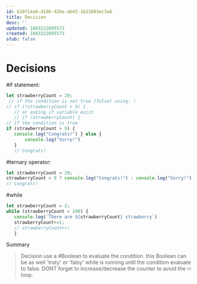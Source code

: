 ```yaml
---
id: 610f14a0-d106-42be-ab42-1b21603ec3a6
title: Decision
desc: ''
updated: 1603222895573
created: 1603222895573
stub: false
---
```


# Decisions

 #if statement:
 ```javascript {.line-numbers }
 let strawberryCount = 20;
  // if the condition is not true (false) using: !
// if (!strawberryCount > 9) {
    // or asking if variable exist
    // if (strawberryCount) {
 // if the condition is true
if (strawberryCount > 9) {
    console.log("Congrats!") } else {
        console.log("Sorry!")
    }
    // Congrats!
 ```

 #ternary operator:
 ```javascript {.line-numbers }
 let strawberryCount = 20;
strawberryCount > 9 ? console.log("Congrats!") : console.log("Sorry!")
// Congrats!
 ```

 #while 
 ```javascript {.line-numbers }
let strawberryCount = 2;
while (strawberryCount < 200) {
    console.log(`There are ${strawberryCount} strawberry`)
    strawberryCount+=1;
    // strawberryCount++;
    }
```

 Summary
 > Decision use a #Boolean to evaluate the condition.
 this Boolean can be as well 'truty' or 'falsy'
 while is running until the condition evaluate to false. DONT forget to increase/decrease the counter to avoid the ♾️ loop.
